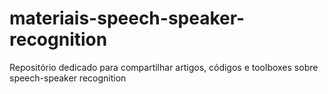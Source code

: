 # materiais-speech-speaker-recognition
Repositório dedicado para compartilhar artigos, códigos e toolboxes sobre speech-speaker recognition 
